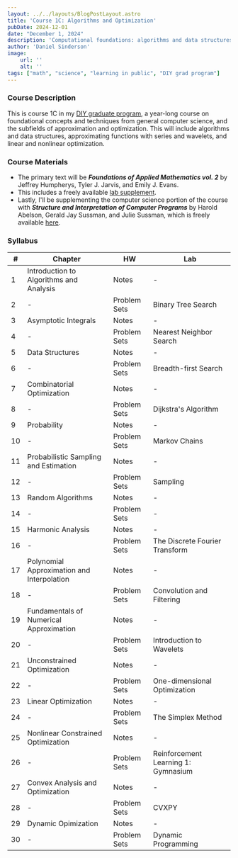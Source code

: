 ```yaml
---
layout: ../../layouts/BlogPostLayout.astro
title: 'Course 1C: Algorithms and Optimization'
pubDate: 2024-12-01
date: "December 1, 2024"
description: 'Computational foundations: algorithms and data structures, and techniques for approximation and optimization problems'
author: 'Daniel Sinderson'
image:
    url: ''
    alt: ''
tags: ["math", "science", "learning in public", "DIY grad program"]
---
```

### Course Description
This is course 1C in my [DIY graduate program](/posts/DIYphd-1), a year-long course on foundational concepts and techniques from general computer science, and the subfields of approximation and optimization.
This will include algorithms and data structures, approximating functions with series and wavelets, and linear and nonlinear optimization.

### Course Materials
- The primary text will be ***Foundations of Applied Mathematics vol. 2*** by Jeffrey Humpherys, Tyler J. Jarvis, and Emily J. Evans. 
- This includes a freely available [lab supplement](/FAM_lab_supplement_Volume2.pdf).
- Lastly, I'll be supplementing the computer science portion of the course with ***Structure and Interpretation of Computer Programs*** by Harold Abelson, Gerald Jay Sussman, and Julie Sussman, which is freely available [here](https://web.mit.edu/6.001/6.037/sicp.pdf). 


### Syllabus
| # | Chapter                                    | HW  | Lab                                 |
| ---- | ------------------------------------------ | --------- | ----------------------------------- |
| 1    | Introduction to Algorithms and Analysis    | Notes     | -                                   |
| 2    | -                                          | Problem Sets | Binary Tree Search                  |
| 3    | Asymptotic Integrals                       | Notes     | -                                   |
| 4    | -                                          | Problem Sets | Nearest Neighbor Search             |
| 5    | Data Structures                            | Notes     | -                                   |
| 6    | -                                          | Problem Sets | Breadth-first Search                |
| 7    | Combinatorial Optimization                 | Notes     | -                                   |
| 8    | -                                          | Problem Sets | Dijkstra's Algorithm                |
| 9    | Probability                                | Notes     | -                                   |
| 10   | -                                          | Problem Sets | Markov Chains                       |
| 11   | Probabilistic Sampling and Estimation      | Notes     | -                                   |
| 12   | -                                          | Problem Sets | Sampling                            |
| 13   | Random Algorithms                          | Notes     | -                                   |
| 14   | -                                          | Problem Sets | -                                   |
| 15   | Harmonic Analysis                          | Notes     | -                                   |
| 16   | -                                          | Problem Sets | The Discrete Fourier Transform      |
| 17   | Polynomial Approximation and Interpolation | Notes     | -                                   |
| 18   | -                                          | Problem Sets | Convolution and Filtering           |
| 19   | Fundamentals of Numerical Approximation    | Notes     | -                                   |
| 20   | -                                          | Problem Sets | Introduction to Wavelets            |
| 21   | Unconstrained Optimization                 | Notes     | -                                   |
| 22   | -                                          | Problem Sets | One-dimensional Optimization        |
| 23   | Linear Optimization                        | Notes     | -                                   |
| 24   | -                                          | Problem Sets | The Simplex Method                  |
| 25   | Nonlinear Constrained Optimization         | Notes     | -                                   |
| 26   | -                                          | Problem Sets | Reinforcement Learning 1: Gymnasium |
| 27   | Convex Analysis and Optimization           | Notes     | -                                   |
| 28   | -                                          | Problem Sets | CVXPY                               |
| 29   | Dynamic Opimization                        | Notes     | -                                   |
| 30   | -                                          | Problem Sets | Dynamic Programming                 |
